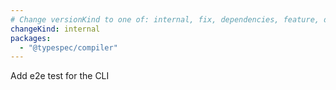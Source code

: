 ```yaml
---
# Change versionKind to one of: internal, fix, dependencies, feature, deprecation, breaking
changeKind: internal
packages:
  - "@typespec/compiler"
---
```


Add e2e test for the CLI
